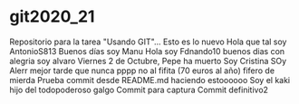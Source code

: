 ﻿# git2020_21
Repositorio para la tarea "Usando GIT"...
Esto es lo nuevo
Hola que tal soy AntonioS813
Buenos días soy Manu
Hola soy Fdnando10
buenos dias con alegria soy alvaro
Viernes 2 de Octubre, Pepe ha muerto
Soy Cristina
SOy Alerr
mejor tarde que nunca pppp
no al fifita (70 euros al año) fifero de mierda
Prueba commit desde README.md
haciendo estoooooo
Soy el kaki hijo del todopoderoso galgo
Commit para captura
Commit definitivo2

